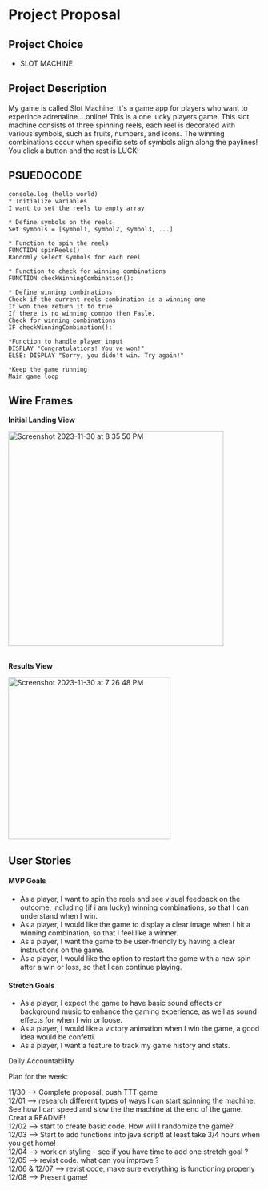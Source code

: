 # Project Proposal 

## Project Choice 

- SLOT MACHINE 

## Project Description 

My game is called Slot Machine. It's a game app for players who want to experince adrenaline....online! This is a one lucky players game. This slot machine consists of three spinning reels, each reel is decorated with various symbols, such as fruits, numbers, and icons. The winning combinations occur when specific sets of symbols align along the paylines! You click a button and the rest is LUCK!

## PSUEDOCODE

```
console.log (hello world)
* Initialize variables
I want to set the reels to empty array

* Define symbols on the reels
Set symbols = [symbol1, symbol2, symbol3, ...]

* Function to spin the reels
FUNCTION spinReels()
Randomly select symbols for each reel

* Function to check for winning combinations
FUNCTION checkWinningCombination():

* Define winning combinations
Check if the current reels combination is a winning one
If won then return it to true
If there is no winning comnbo then Fasle.
Check for winning combinations
IF checkWinningCombination():

*Function to handle player input
DISPLAY "Congratulations! You've won!"
ELSE: DISPLAY "Sorry, you didn't win. Try again!"

*Keep the game running
Main game loop

```

## Wire Frames


**Initial Landing View**

<img width="430" alt="Screenshot 2023-11-30 at 8 35 50 PM" src="https://github.com/aldianahot14/Slot-Machine/assets/150564873/b8455d5d-9d68-4e6b-a356-a1fa05781387">

<br>
<br>

**Results View**

<img width="324" alt="Screenshot 2023-11-30 at 7 26 48 PM" src="https://github.com/aldianahot14/Slot-Machine/assets/150564873/47fdb82e-be84-44e4-925b-aed3c4cd8ec1">


## User Stories

#### MVP Goals

- As a player, I want to spin the reels and see visual feedback on the outcome, including (if i am lucky) winning combinations, so that I can understand when I win.
- As a player, I would like the game to display a clear image when I hit a winning combination, so that I feel like a winner.
- As a player, I want the game to be user-friendly by having a clear instructions on the game. 
- As a player, I would like the option to restart the game with a new spin after a win or loss, so that I can continue playing.
  
#### Stretch Goals
- As a player, I expect the game to have basic sound effects or background music to enhance the gaming experience, as well as sound effects for when I win or loose.
- As a player, I would like a victory animation when I win the game, a good idea would be confetti.
- As a player, I want a feature to track my game history and stats.


Daily Accountability

Plan for the week:

11/30 --> Complete proposal, push TTT game 
<br>
12/01 --> research different types of ways I can start spinning the machine. See how I can speed and slow the the machine at the end of the game. Creat a README!
<br>
12/02 --> start to create basic code. How will I randomize the game? 
<br>
12/03 --> Start to add functions into java script! at least take 3/4 hours when you get home!
<br>
12/04 --> work on styling - see if you have time to add one stretch goal ? 
<br>
12/05 --> revist code. what can you improve ?
<br>
12/06 & 12/07 --> revist code, make sure everything is functioning properly 
<br>
12/08 --> Present game!
<br>


